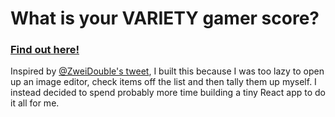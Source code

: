 # What is your VARIETY gamer score?

### [Find out here!](https://krushr.github.io/variety-gamer-score/)

Inspired by [@ZweiDouble's tweet](https://twitter.com/ZweiDouble/status/1528733569224409090), I built this because I was too lazy to open up an image editor, check items off the list and then tally them up myself. I instead decided to spend probably more time building a tiny React app to do it all for me.
